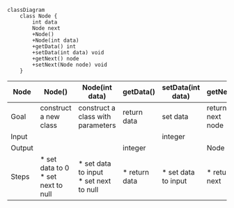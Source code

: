 ````mermaid
classDiagram
    class Node {
        int data
        Node next
        +Node()
        +Node(int data)
        +getData() int
        +setData(int data) void
        +getNext() node
        +setNext(Node node) void
    }
````
Node | Node() | Node(int data) | getData() | setData(int data) | getNext() | setNext(Node node)
-|-|-|-|-|-|-
Goal | construct a new class | construct a class with parameters | return data | set data | return next node | set next node
Input |  |  |  | integer |  | Node
Output |  |  | integer |  | Node| 
Steps | * set data to 0 <br> * set next to null | * set data to input <br> * set next to null | * return data | * set data to input | * return next | * set next to another node

